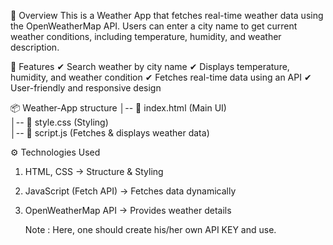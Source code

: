 📌 Overview
This is a Weather App that fetches real-time weather data using the OpenWeatherMap API. Users can enter a city name to get current weather conditions, including temperature, humidity, and weather description.

🚀 Features
✔ Search weather by city name
✔ Displays temperature, humidity, and weather condition
✔ Fetches real-time data using an API
✔ User-friendly and responsive design

📦 Weather-App  structure
│-- 📜 index.html  (Main UI)  
│-- 📜 style.css   (Styling)  
│-- 📜 script.js   (Fetches & displays weather data)  

⚙️ Technologies Used
1. HTML, CSS → Structure & Styling
2. JavaScript (Fetch API) → Fetches data dynamically
3. OpenWeatherMap API → Provides weather details

    Note : Here, one should create his/her own API KEY and use. 
